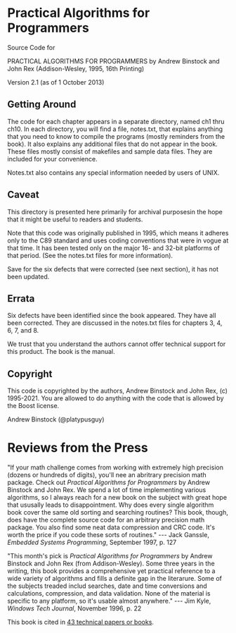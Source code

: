 # Practical Algorithms for Programmers

Source Code for

PRACTICAL ALGORITHMS FOR PROGRAMMERS
by Andrew Binstock and John Rex (Addison-Wesley, 1995, 16th Printing)

Version 2.1 (as of 1 October 2013)

## Getting Around 

The code for each chapter appears in a separate directory, 
named ch1 thru ch10. In each directory, you will find a file, 
notes.txt, that explains anything that you need to know to 
compile the programs (mostly reminders from the book). It 
also explains any additional files that do not appear in the 
book. These files mostly consist of makefiles and sample data 
files. They are included for your convenience.

Notes.txt also contains any special information needed by
users of UNIX.

## Caveat
This directory is presented here primarily for archival purposesin the hope that it might be useful to readers and students.

Note that this code was originally published in 1995, which means it adheres only to the C89 standard and uses coding conventions that were in vogue at that time. It has been tested only on the major 16- and 32-bit platforms of that period. (See the notes.txt files for more information). 

Save for the six defects that were corrected (see next section), it has not been updated. 

## Errata

Six defects have been identified since the book appeared. They have all been corrected. They are 
discussed in the notes.txt files for chapters 3, 4, 6, 7, and 8.

We trust that you understand the authors cannot offer
technical support for this product. The book is the manual.

## Copyright

This code is copyrighted by
the authors, Andrew Binstock and John Rex, (c) 1995-2021. You are allowed to do anything with the code that is allowed by the Boost license.

Andrew Binstock (@platypusguy) 

# Reviews from the Press

"If your math challenge comes from working with extremely high precision (dozens or hundreds of digits), you'll nee an abritrary precision math package. Check out _Practical Algorithms for Programmers_ by Andrew Binstock and John Rex. We spend a lot of time implementing various algorithms, so I always reach for a new book on the subject with great hope that ususally leads to disappointment. Why does every single algorithm book cover the same old sorting and searching routines? This book, though, does have the complete source code for an arbitrary precision math package. You also find some neat data compression and CRC code. It's worth the price if you code these sorts of routines." --- Jack Ganssle, _Embedded Systems Programming_, September 1997, p. 127

"This month's pick is _Practical Algorithms for Programmers_ by Andrew Binstock and John Rex (from Addison-Wesley). Some three years in the writing, this book provides a comprehensive yet practical reference to a wide variety of algorithms and fills a definite gap in the literarure. Some of the subjects treaded includ searches, date and time conversions and calculations, compression, and data validation. None of the material is specific to any platform, so it's usable almost anywhere." --- Jim Kyle, _Windows Tech Journal_, November 1996, p. 22
    
This book is cited in [43 technical papers or books](https://bit.ly/3AcKRB2).

